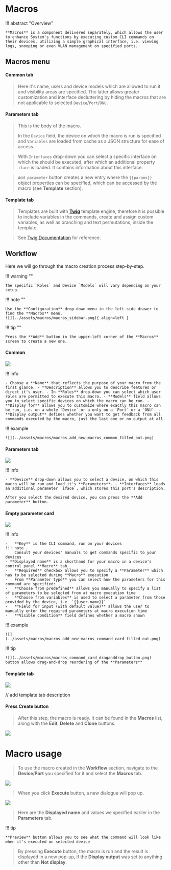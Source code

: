 # Macros

!!! abstract "Overview"
    
    **Macros** is a component delivered separately, which allows the user to enhance System's functions by executing custom CLI commands on their devices, utilizing a simple graphical interface, i.e. viewing logs, snooping or even VLAN management on specified ports.

## Macros menu

#### Common tab

> Here it's name, users and device models which are allowed to run it and visibility areas are specified. The latter allows greater customization and interface decluttering by hiding the macros that are not applicable to selected `Device`/`Port`/`ONU`.

#### Parameters tab

> This is the body of the macro.
>
> In the `Device` field, the device on which the macro is run is specified and `Variables` are loaded from cache as a JSON structure for ease of access. 

> With `Interfaces` drop-down you can select a specific interface on which the should be executed, after which an additional property `iface` is loaded. It contains information about this interface. 

> `Add parameter` button creates a new entry where the `{{params}}` object properties can be specified, which can be accessed by the macro (see **Template** section).

#### Template tab

> Templates are built with [**Twig**](https://twig.symfony.com/) template engine, therefore it is possible to include variables in the commands, create and assign custom variables, as well as branching and text permutations, inside the template. 

> See [Twig Documentation](https://twig.symfony.com/doc/3.x/templates.html) for reference.

## Workflow

Here we will go through the macro creation process step-by-step.

!!! warning "" 
    
    The specific `Roles` and Device `Models` will vary depending on your setup.
    
!!! note ""    

    Use the **Configuration** drop-down menu in the left-side drawer to find the **Macros** menu.
    ![](../assets/macros/macros_sidebar.png){ align=left }
    
!!! tip ""

    Press the **Add** button in the upper-left corner of the **Macros** screen to create a new one.

#### Common

![](../assets/macros/macros_add_new_macros_common.png)

!!! info
    
    - Choose a **Name** that reflects the purpose of your macro from the first glance. - **Description** allows you to describe features or direct it's user. - In **Roles** drop-down you can select which user roles are permitted to execute this macro. - **Models** field allows you to select specific devices on which the macro can be run. - **Display for** allows you to customize where exactly this macro can be run, i.e. on a whole `Device` or a only on a `Port` or a `ONU`. - **Display output** defines whether you want to get feedback from all commands executed by the macro, just the last one or no output at all.

!!! example 
    
    ![](../assets/macros/macros_add_new_macros_common_filled_out.png)

#### **Parameters** tab

![](../assets/macros/macros_add_new_macros_parameters.png)

!!! info 
    
    - **Device** drop-down allows you to select a device, on which this macro will be run and load it's **Parameters**. - **Interfaces** loads an additional parameter `iface`, which stores this port's description.
    
    After you select the desired device, you can press the **Add parameter** button.

#### Empty parameter card

![](../assets/macros/macros_add_new_macros_command_card.png)

!!! info

    -   **Key** is the CLI command, run on your devices
    !!! note
        Consult your devices' manuals to get commands specific to your devices
    - **Displayed name** is a shorthand for your macro in a device's control panel **Macro** tab
    -   **Required** checkbox allows you to specify a **Parameter** which has to be selected during **Macro** execution
    -   From **Parameter type** you can select how the parameters for this command are specified:
    -   **Choose from predefined** allows you manually to specify a list of parameters to be selected from at macro execution time
    -   **Choose from variables** is used to select a parameter from those provided by the device, i.e. `{{user.name}}`
    -   **Field for input (with default value)** allows the user to manually enter the required parameters at macro execution time
    -   **Visible condition** field defines whether a macro shown

!!! example 
    
    ![](../assets/macros/macros_add_new_macros_command_card_filled_out.png)

!!! tip 
    
    ![](../assets/macros/macros_command_card_draganddrop_button.png) button allows drag-and-drop reordering of the **Parameters**

#### Template tab

![](../assets/macros/macros_add_new_macros_template_tab_filled_out.png)

// add template tab description

#### Press Create button

> After this step, the macro is ready. It can be found in the **Macros** list, along with the **Edit**, **Delete** and **Clone** buttons.

![](../assets/macros/macros_macro_in_the_list.png)

# Macro usage

> To use the macro created in the **Workflow** section, navigate to the **Device**/**Port** you specified for it and select the **Macros** tab.

![](../assets/macros/macros_device_macros_tab.png)

> When you click **Execute** button, a new dialogue will pop up.

![](../assets/macros/macros_device_running_macro.png)

> Here are the **Displayed name** and values we specified earlier in the **Parameters** tab.

!!! tip 
    
    **Preview** button allows you to see what the command will look like when it's executed on selected device

> By pressing **Execute** button, the macro is run and the result is displayed in a new pop-up, if the **Display output** was set to anything other than **Not display**.